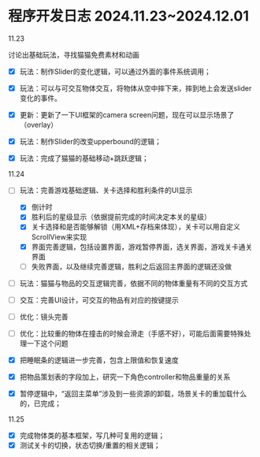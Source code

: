 # 程序开发日志 2024.11.23~2024.12.01

11.23

讨论出基础玩法，寻找猫猫免费素材和动画

- [x] 玩法：制作Slider的变化逻辑，可以通过外面的事件系统调用；
- [x] 玩法：可以与可交互物体交互，将物体从空中摔下来，摔到地上会发送slider变化的事件。
- [x] 更新：更新了一下UI框架的camera screen问题，现在可以显示场景了（overlay）
- [x] 玩法：制作Slider的改变upperbound的逻辑；
- [x] 玩法：完成了猫猫的基础移动+跳跃逻辑；



11.24

- [ ] 玩法：完善游戏基础逻辑、关卡选择和胜利条件的UI显示
  - [x] 倒计时
  - [x] 胜利后的星级显示（依据提前完成的时间决定本关的星级）
  - [x] 关卡选择和是否能够解锁（用XML+存档来体现），关卡可以用自定义ScrollView来实现
  - [x] 界面完善逻辑，包括设置界面，游戏暂停界面，选关界面，游戏关卡通关界面
  - [ ] 失败界面，以及继续完善逻辑，胜利之后返回主界面的逻辑还没做
- [ ] 玩法：猫猫与物品的交互逻辑完善，依据不同的物体重量有不同的交互方式
- [ ] 交互：完善UI设计，可交互的物品有对应的按键提示
- [ ] 优化：镜头完善
- [ ] 优化：比较重的物体在撞击的时候会滑走（手感不好），可能后面需要特殊处理一下这个问题
- [x] 把睡眠条的逻辑进一步完善，包含上限值和恢复速度
- [x] 把物品策划表的字段加上，研究一下角色controller和物品重量的关系
- [x] 暂停逻辑中，“返回主菜单”涉及到一些资源的卸载，场景关卡的重加载什么的，已完成；



11.25

- [x] 完成物体类的基本框架，写几种可复用的逻辑；
- [x] 测试关卡的切换，状态切换/重置的相关逻辑；
